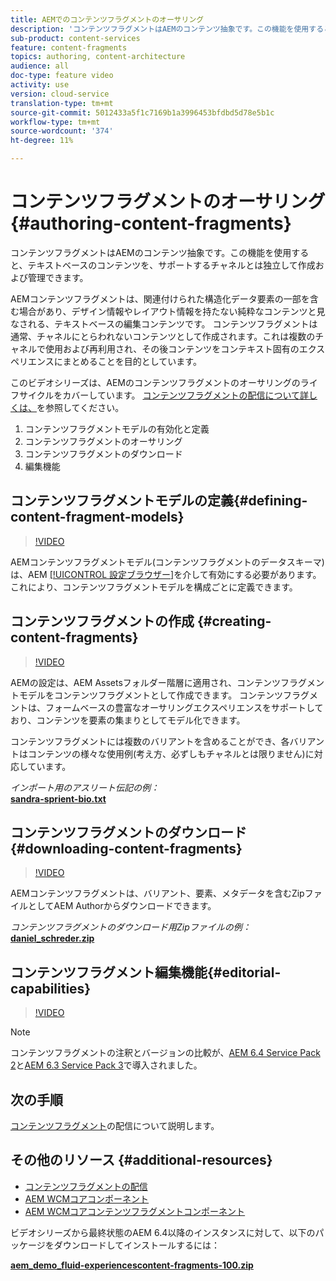 ```yaml
---
title: AEMでのコンテンツフラグメントのオーサリング
description: 'コンテンツフラグメントはAEMのコンテンツ抽象です。この機能を使用すると、テキストベースのコンテンツを、サポートするチャネルとは独立して作成および管理できます。 '
sub-product: content-services
feature: content-fragments
topics: authoring, content-architecture
audience: all
doc-type: feature video
activity: use
version: cloud-service
translation-type: tm+mt
source-git-commit: 5012433a5f1c7169b1a3996453bfdbd5d78e5b1c
workflow-type: tm+mt
source-wordcount: '374'
ht-degree: 11%

---
```



# コンテンツフラグメントのオーサリング{#authoring-content-fragments}

コンテンツフラグメントはAEMのコンテンツ抽象です。この機能を使用すると、テキストベースのコンテンツを、サポートするチャネルとは独立して作成および管理できます。

AEMコンテンツフラグメントは、関連付けられた構造化データ要素の一部を含む場合があり、デザイン情報やレイアウト情報を持たない純粋なコンテンツと見なされる、テキストベースの編集コンテンツです。 コンテンツフラグメントは通常、チャネルにとらわれないコンテンツとして作成されます。これは複数のチャネルで使用および再利用され、その後コンテンツをコンテキスト固有のエクスペリエンスにまとめることを目的としています。

このビデオシリーズは、AEMのコンテンツフラグメントのオーサリングのライフサイクルをカバーしています。 [コンテンツフラグメントの配信について詳しくは、](content-fragments-delivery-feature-video-use.md)を参照してください。

1. コンテンツフラグメントモデルの有効化と定義
2. コンテンツフラグメントのオーサリング
3. コンテンツフラグメントのダウンロード
4. 編集機能

## コンテンツフラグメントモデルの定義{#defining-content-fragment-models}

>[!VIDEO](https://video.tv.adobe.com/v/22452/?quality=12&learn=on)

AEMコンテンツフラグメントモデル(コンテンツフラグメントのデータスキーマ)は、AEM [[!UICONTROL 設定ブラウザー]](https://docs.adobe.com/content/help/ja-JP/experience-manager-cloud-service/implementing/developing/configurations.html)を介して有効にする必要があります。これにより、コンテンツフラグメントモデルを構成ごとに定義できます。

## コンテンツフラグメントの作成 {#creating-content-fragments}

>[!VIDEO](https://video.tv.adobe.com/v/22451/?quality=12&learn=on)

AEMの設定は、AEM Assetsフォルダー階層に適用され、コンテンツフラグメントモデルをコンテンツフラグメントとして作成できます。 コンテンツフラグメントは、フォームベースの豊富なオーサリングエクスペリエンスをサポートしており、コンテンツを要素の集まりとしてモデル化できます。

コンテンツフラグメントには複数のバリアントを含めることができ、各バリアントはコンテンツの様々な使用例(考え方、必ずしもチャネルとは限りません)に対応しています。

*インポート用のアスリート伝記の例：*\
**[sandra-sprient-bio.txt](assets/sandra-sprient-bio.txt)**

## コンテンツフラグメントのダウンロード{#downloading-content-fragments}

>[!VIDEO](https://video.tv.adobe.com/v/22450/?quality=12&learn=on)

AEMコンテンツフラグメントは、バリアント、要素、メタデータを含むZipファイルとしてAEM Authorからダウンロードできます。

*コンテンツフラグメントのダウンロード用Zipファイルの例：*\
**[daniel_schreder.zip](assets/daniel_schreder.zip)**

## コンテンツフラグメント編集機能{#editorial-capabilities}

>[!VIDEO](https://video.tv.adobe.com/v/25891/?quality=12&learn=on)

>[!NOTE]
>
> コンテンツフラグメントの注釈とバージョンの比較が、[AEM 6.4 Service Pack 2](https://helpx.adobe.com/jp/experience-manager/aem-releases-updates.html)と[AEM 6.3 Service Pack 3](https://helpx.adobe.com/jp/experience-manager/6-3/release-notes/sp3-release-notes.html)で導入されました。

## 次の手順

[コンテンツフラグメント](content-fragments-delivery-feature-video-use.md)の配信について説明します。

## その他のリソース {#additional-resources}

* [コンテンツフラグメントの配信](content-fragments-delivery-feature-video-use.md)
* [AEM WCMコアコンポーネント](https://docs.adobe.com/content/help/ja-JP/experience-manager-core-components/using/introduction.html)
* [AEM WCMコアコンテンツフラグメントコンポーネント](https://docs.adobe.com/content/help/ja-JP/experience-manager-core-components/using/components/content-fragment-component.html)

ビデオシリーズから最終状態のAEM 6.4以降のインスタンスに対して、以下のパッケージをダウンロードしてインストールするには：

**[aem_demo_fluid-experiencescontent-fragments-100.zip](assets/aem_demo_fluid-experiencescontent-fragments-100.zip)**
